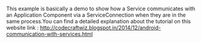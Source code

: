 This example is basically a demo to show how a Service communicates with an Application Component via a ServiceConnection when they are in the same process.You can find a detailed explanation about the tutorial on this website link :
http://codecraftwiz.blogspot.in/2014/12/android-communication-with-services.html
